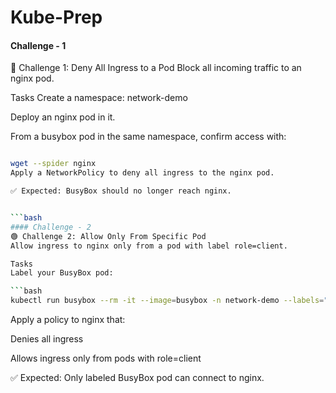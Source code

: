 # Kube-Prep


#### Challenge - 1

🔰 Challenge 1: Deny All Ingress to a Pod
Block all incoming traffic to an nginx pod.

Tasks
Create a namespace: network-demo

Deploy an nginx pod in it.

From a busybox pod in the same namespace, confirm access with:
```bash

wget --spider nginx
Apply a NetworkPolicy to deny all ingress to the nginx pod.

✅ Expected: BusyBox should no longer reach nginx.


```bash
#### Challenge - 2 
🟢 Challenge 2: Allow Only From Specific Pod
Allow ingress to nginx only from a pod with label role=client.

Tasks
Label your BusyBox pod:

```bash
kubectl run busybox --rm -it --image=busybox -n network-demo --labels="role=client" -- sh
```


Apply a policy to nginx that:

Denies all ingress

Allows ingress only from pods with role=client

✅ Expected: Only labeled BusyBox pod can connect to nginx.

